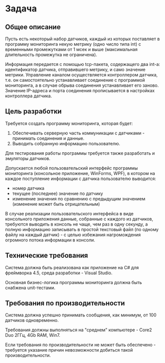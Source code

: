 # Задача
## Общее описание
Пусть есть некоторый набор датчиков, каждый из которых поставляет в программу мониторинга некую метрику (одно число типа int) с временными промежутками от 1 мсек и выше (максимальная длительность промежутка не ограничена).

Информация передается с помощью tcp-пакета, содержащего два int-а: идентификатор датчика, отправившего метрику, и само значение метрики.
Управление каналом осуществляется контроллером датчика, т.е. он самостоятельно устанавливает соединение с программой мониторинга, а в случае обрыва соединения устанавливает его заново. Значение IP-адреса и порта соединения прописывается в настройках контроллера датчика.
## Цель разработки
Требуется создать программу мониторинга, которая будет:
1. Обеспечивать серверную часть коммуникации с датчиками - принимать соединения и данные.
2. Выводить собранную информацию пользователю.

Для тестирования работы программы требуется также разработать и эмуляторы датчиков.

Допускается любой пользовательский интерфейс программы мониторинга (консольное приложение, WinForms, WPF), в котором на каждое поступление информации с датчика пользователю выводится:
- номер датчика
- текущее (последнее) значение по датчику
- изменение значения по сравнению с предыдущим значением (изменение может быть отрицательным)

В случае реализации пользовательского интерфейса в виде консольного приложения данные, собранные с каждого из датчиков, требуются выводить в консоль не чаще, чем раз в одну секунду, а полную информацию записывать в простой текстовый файл (по одному файлу на каждый датчик) - с целью избежания нагромождения огромного потока информации в консоли.
    
## Технические требования
Система должна быть реализована как приложение на C# для фреймворка 4.5, среда разработки - Visual Studio.

Основная бизнес-логика программы мониторинга должна быть снабжена unit-тестами.
## Требования по производительности
Система должна успешно принимать сообщения, как минимум, от 100 датчиков одновременно.

Требования должны выполняться на "среднем" компьютере - Core2 Duo 2ГГц, 4Gb RAM, Win7.

Если требования по производительности не может быть обеспечено - требуется указание причин невозможности добиться такой производительности.
